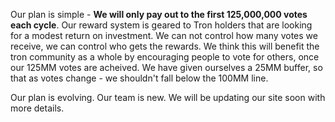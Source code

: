 Our plan is simple - **We will only pay out to the first 125,000,000 votes each cycle**.  Our reward system is geared to Tron holders that are looking for a modest return on investment.  We can not control how many votes we receive, we can control who gets the rewards.  We think this will benefit the tron community as a whole by encouraging people to vote for others, once our 125MM votes are acheived.  We have given ourselves a 25MM buffer, so that as votes change - we shouldn't fall below the 100MM line.

Our plan is evolving.  Our team is new.  We will be updating our site soon with more details.
